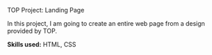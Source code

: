 TOP Project: Landing Page

In this project, I am going to create an entire web page from a design provided by TOP.

**Skills used:** HTML, CSS

